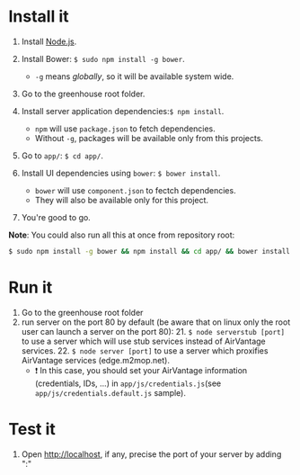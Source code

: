 Install it
==========================
1. Install [Node.js](http://nodejs.org/).
2. Install Bower: `$ sudo npm install -g bower`.
    * `-g` means _globally_, so it will be available system wide.
3. Go to the greenhouse root folder.
4. Install server application dependencies:`$ npm install`.
    * `npm` will use `package.json` to fetch dependencies.
    * Without `-g`, packages will be available only from this projects.
5. Go to `app/`: `$ cd app/`.

6. Install UI dependencies using `bower`: `$ bower install`.
    * `bower` will use `component.json` to fectch dependencies.
    * They will also be available only for this project.
7. You're good to go.

__Note__: You could also run all this at once from repository root:
```bash
$ sudo npm install -g bower && npm install && cd app/ && bower install && cd ..
```

Run it
==========================
1. Go to the greenhouse root folder
2. run server on the port 80 by default (be aware that on linux only the root user can launch a server on the port 80):
   21. `$ node serverstub [port]` to use a server which will use stub services instead of AirVantage services.
   22. `$ node server [port]` to use a server which proxifies AirVantage services (edge.m2mop.net).
      * :heavy_exclamation_mark: In this case, you should set your AirVantage information (credentials, IDs, ...) in `app/js/credentials.js`(see `app/js/credentials.default.js` sample).
                          
Test it
==========================
1. Open [http://localhost](http://localhost), if any, precise the port of your server by adding ":<portnumber>"

